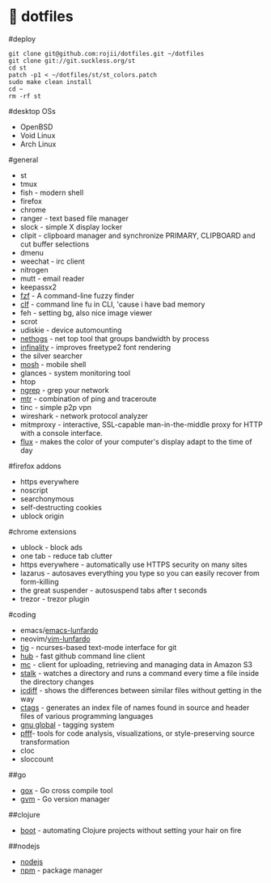 :house_with_garden: dotfiles
========

#deploy
```
git clone git@github.com:rojii/dotfiles.git ~/dotfiles
git clone git://git.suckless.org/st
cd st
patch -p1 < ~/dotfiles/st/st_colors.patch
sudo make clean install
cd ~
rm -rf st
```

#desktop OSs
- OpenBSD
- Void Linux
- Arch Linux

#general
- st
- tmux
- fish - modern shell
- firefox
- chrome
- ranger - text based file manager
- slock - simple X display locker
- clipit - clipboard manager and synchronize PRIMARY, CLIPBOARD and cut buffer selections
- dmenu
- weechat - irc client
- nitrogen
- mutt - email reader
- keepassx2
- [fzf](https://github.com/junegunn/fzf) -  A command-line fuzzy finder
- [clf](https://github.com/ncrocfer/clf) - command line fu in CLI, 'cause i have bad memory
- feh - setting bg, also nice image viewer
- scrot
- udiskie - device automounting
- [nethogs](http://nethogs.sourceforge.net/) - net top tool that groups bandwidth by process
- [infinality](https://wiki.archlinux.org/index.php/Infinality) - improves freetype2 font rendering
- the silver searcher
- [mosh](https://mosh.mit.edu/) - mobile shell
- glances - system monitoring tool
- htop
- [ngrep](https://twitter.com/b0rk/status/759758932181147648) - grep your network
- [mtr](http://www.bitwizard.nl/mtr/) - combination of ping and traceroute
- tinc - simple p2p vpn
- wireshark - network protocol analyzer
- mitmproxy - interactive, SSL-capable man-in-the-middle proxy for HTTP with a console interface.
- [flux](https://justgetflux.com/) - makes the color of your computer's display adapt to the time of day


#firefox addons
- https everywhere
- noscript
- searchonymous
- self-destructing cookies
- ublock origin

#chrome extensions
- ublock - block ads
- one tab - reduce tab clutter
- https everywhere - automatically use HTTPS security on many sites
- lazarus - autosaves everything you type so you can easily recover from form-killing
- the great suspender - autosuspend tabs after t seconds
- trezor - trezor plugin

#coding
- emacs/[emacs-lunfardo](https://github.com/unbalancedparentheses/lunfardo)
- neovim/[vim-lunfardo](https://github.com/unbalancedparentheses/vim-lunfardo)
- [tig](http://jonas.nitro.dk/tig/) - ncurses-based text-mode interface for git
- [hub](https://github.com/github/hub) - fast github command line client
- [mc](https://github.com/minio/mc) - client for uploading, retrieving and managing data in Amazon S3
- [stalk](https://github.com/unbalancedparentheses/stalk) - watches a directory and runs a command every time a file inside the directory changes
- [icdiff](http://www.jefftk.com/icdiff) - shows the differences between similar files without getting in the way
- [ctags](http://ctags.sourceforge.net/) - generates an index file of names found in source and header files of various programming languages
- [gnu global](https://www.gnu.org/software/global/) - tagging system
- [pfff](https://github.com/facebook/pfff)- tools for code analysis, visualizations, or style-preserving source transformation
- cloc
- sloccount

##go
- [gox](https://github.com/mitchellh/gox) - Go cross compile tool
- [gvm](https://github.com/moovweb/gvm) - Go version manager

##clojure
- [boot](http://boot-clj.com/) - automating Clojure projects without setting your hair on fire

##nodejs
- [nodejs](https://github.com/nodejs/node)  
- [npm](https://github.com/npm/npm) - package manager
